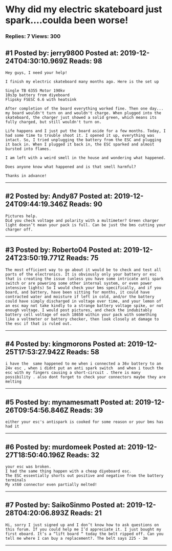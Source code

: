 # Why did my electric skateboard just spark&hellip;.coulda been worse!

### Replies: 7 Views: 300

## \#1 Posted by: jerry9800 Posted at: 2019-12-24T04:30:10.969Z Reads: 98

```
Hey guys, I need your help!

I finish my electric skateboard many months ago. Here is the set up

Single TB 6355 Motor 190kv
10s3p battery from diyeboard
Flipsky FSESC 6.6 with heatsink

After completion of the board everything worked fine. Then one day... my board wouldn't turn on and wouldn't charge. When plugged into the skateboard, the charger just showed a solid green, which means its fully charged, but still wouldn't turn on. 

Life happens and I just put the board aside for a few months. Today, I had some time to trouble shoot it. I opened it up, everything was intact. So, I tried unplugging the battery from the ESC and plugging it back in. When I plugged it back in, the ESC sparked and almost bursted into flames.

I am left with a weird smell in the house and wondering what happened. 

Does anyone know what happened and is that smell harmful? 

Thanks in advance!
```

---
## \#2 Posted by: Andy87 Posted at: 2019-12-24T09:44:19.346Z Reads: 90

```
Pictures help.
Did you check voltage and polarity with a multimeter? Green charger light doesn’t mean your pack is full. Can be just the bms cutting your charger off.
```

---
## \#3 Posted by: Roberto04 Posted at: 2019-12-24T23:50:19.771Z Reads: 75

```
The most efficient way to go about it would be to check and test all parts of the electronics. It is obviously only your battery or esc that is creating the issue (unless you have some intricate anti spark switch or are powering some other internal system, or even power intensive lights) So I would check your bms specifically, and if you board, and battery, have been sitting for months, it could have contracted water and moisture if left in cold, and/or the battery could have simply discharged in voltage over time, and your lemon of an esc may not take kindly to a strange battery voltage spike, or not enough voltage. I would post pictures, and check the indubitably battery cell voltage of each 18650 within your pack with something like a voltmeter or battery checker, then look closely at damage to the esc if that is ruled out.
```

---
## \#4 Posted by: kingmorons Posted at: 2019-12-25T17:53:27.942Z Reads: 58

```
i have the  same happened to me when i connected a 36v battery to an 24v esc , when i didnt put an anti spark switch  and when i touch the esc with my fingers causing a short-circuit . there is many possibility . also dont forget to check your connectors maybe they are melting
```

---
## \#5 Posted by: mynamesmatt Posted at: 2019-12-26T09:54:56.846Z Reads: 39

```
either your esc's antispark is cooked for some reason or your bms has had it
```

---
## \#6 Posted by: murdomeek Posted at: 2019-12-27T18:50:40.196Z Reads: 32

```
your esc was broken.
I had the same thing happen with a cheap diyeboard esc.
The ESC essentially shorts out positive and negative from the battery terminals
My xt60 connector even partially melted!
```

---
## \#7 Posted by: SaikoSinmo Posted at: 2019-12-28T04:20:06.893Z Reads: 21

```
Hi, sorry I just signed up and I don’t know how to ask questions on this forum. If you could help me I’d appreciate it. I just bought my first eboard. It’s a “lift board “ today the belt ripped off. Can you tell me where I can buy a replacement?. The belt says 225 - 3m
```

---
